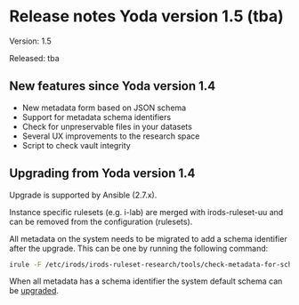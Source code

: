 # Release notes Yoda version 1.5 (tba)

Version: 1.5

Released: tba

## New features since Yoda version 1.4
- New metadata form based on JSON schema
- Support for metadata schema identifiers
- Check for unpreservable files in your datasets
- Several UX improvements to the research space
- Script to check vault integrity

## Upgrading from Yoda version 1.4
Upgrade is supported by Ansible (2.7.x).

Instance specific rulesets (e.g. i-lab) are merged with irods-ruleset-uu and can be removed from the configuration (rulesets).

All metadata on the system needs to be migrated to add a schema identifier after the upgrade.
This can be one by running the following command:
```bash
irule -F /etc/irods/irods-ruleset-research/tools/check-metadata-for-schema-updates.r
```

When all metadata has a schema identifier the system default schema can be [upgraded](upgrading-metadata-schemas.md).
